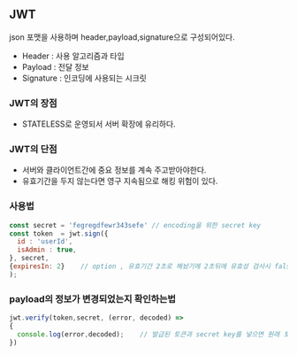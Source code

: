 ## JWT 
json 포맷을 사용하며 header,payload,signature으로 구성되어있다.
- Header : 사용 알고리즘과 타입 
- Payload : 전달 정보 
- Signature : 인코딩에 사용되는 시크릿 
### JWT의 장점 
- STATELESS로 운영되서 서버 확장에 유리하다.
### JWT의 단점 
- 서버와 클라이언트간에 중요 정보를 계속 주고받아야한다. 
- 유효기간을 두지 않는다면 영구 지속됨으로 해킹 위험이 있다. 
### 사용법 
```javascript
const secret = 'fegregdfewr343sefe' // encoding을 위한 secret key
const token  = jwt.sign({   
  id : 'userId',
  isAdmin : true,
}, secret,
{expiresIn: 2}    // option , 유효기간 2초로 해놨기에 2초뒤에 유효성 검사시 false 
);
```
### payload의 정보가 변경되었는지 확인하는법 
```javascript
jwt.verify(token,secret, (error, decoded) => 
{
  console.log(error,decoded);    // 발급된 토큰과 secret key를 넣으면 원래 토큰이 맞는지 확인가능 
})
```
